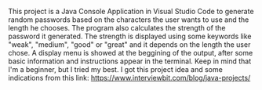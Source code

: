 This project is a Java Console Application in Visual Studio Code to generate random passwords based on the characters the user wants to use and the length he chooses. 
The program also calculates the strength of the password it generated. The strength is displayed using some keywords like "weak", "medium", "good" or "great" and it depends on the length the user chose. A display menu is showed at the beggining of the output, after some basic information and instructions appear in the terminal. 
Keep in mind that I'm a beginner, but I tried my best.
I got this project idea and some indications from this link: https://www.interviewbit.com/blog/java-projects/